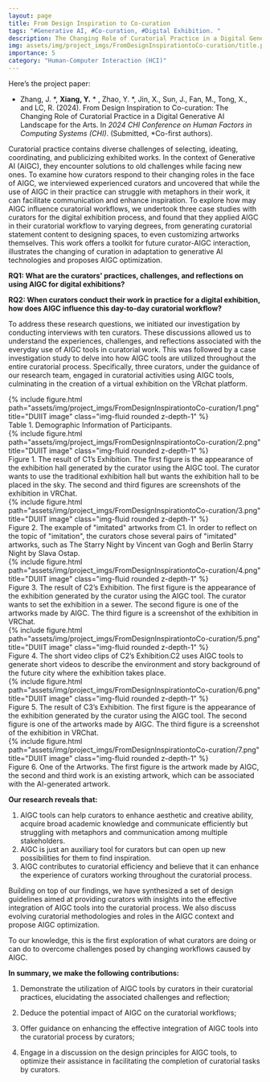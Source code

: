 ```yaml
---
layout: page
title: From Design Inspiration to Co-curation 
tags: "#Generative AI, #Co-curation, #Digital Exhibition. "
description: The Changing Role of Curatorial Practice in a Digital Generative AI Landscape for the Arts.
img: assets/img/project_imgs/FromDesignInspirationtoCo-curation/title.png
importance: 5
category: "Human-Computer Interaction (HCI)"
---
```



Here’s the project paper: 
- Zhang, J. *, **Xiang, Y.** * , Zhao, Y. *, Jin, X., Sun, J., Fan, M., Tong, X., and LC, R. (2024). From Design Inspiration to Co-curation: The Changing Role of Curatorial Practice in a Digital Generative AI Landscape for the Arts. In *2024 CHI Conference on Human Factors in Computing Systems (CHI)*. (Submitted, *Co-first authors). 


Curatorial practice contains diverse challenges of selecting, ideating, coordinating, and publicizing exhibited works. In the context of Generative AI (AIGC), they encounter solutions to old challenges while facing new ones. To examine how curators respond to their changing roles in the face of AIGC, we interviewed experienced curators and uncovered that while the use of AIGC in their practice can struggle with metaphors in their work, it can facilitate communication and enhance inspiration. To explore how may AIGC influence curatorial workflows, we undertook three case studies with curators for the digital exhibition process, and found that they applied AIGC in their curatorial workflow to varying degrees, from generating curatorial statement content to designing spaces, to even customizing artworks themselves. This work offers a toolkit for future curator-AIGC interaction, illustrates the changing of curation in adaptation to generative AI technologies and proposes AIGC optimization.


**RQ1: What are the curators' practices, challenges, and reflections on using AIGC for digital exhibitions?**

**RQ2: When curators conduct their work in practice for a digital exhibition, how does AIGC influence this day-to-day curatorial workflow?**

To address these research questions, we initiated our investigation by conducting interviews with ten curators. These discussions allowed us to understand the experiences, challenges, and reflections associated with the everyday use of AIGC tools in curatorial work. This was followed by a case investigation study to delve into how AIGC tools are utilized throughout the entire curatorial process. Specifically, three curators, under the guidance of our research team, engaged in curatorial activities using AIGC tools, culminating in the creation of a virtual exhibition on the VRchat platform.

<div class="row">
    <div class="col-sm mt-3 mt-md-0">
        {% include figure.html path="assets/img/project_imgs/FromDesignInspirationtoCo-curation/1.png" title="DUIIT image" class="img-fluid rounded z-depth-1" %}
    </div>
</div>
<div class="caption">
    Table 1. Demographic Information of Participants.
</div>


<div class="row">
    <div class="col-sm mt-3 mt-md-0">
        {% include figure.html path="assets/img/project_imgs/FromDesignInspirationtoCo-curation/2.png" title="DUIIT image" class="img-fluid rounded z-depth-1" %}
    </div>
</div>
<div class="caption">
    Figure 1. The result of C1’s Exhibition. The first figure is the appearance of the exhibition hall generated by the curator using the AIGC tool. The curator wants to use the traditional exhibition hall but wants the exhibition hall to be placed in the sky. The second and third figures are screenshots of the exhibition in VRChat.
</div>



<div class="row">
    <div class="col-sm mt-3 mt-md-0">
        {% include figure.html path="assets/img/project_imgs/FromDesignInspirationtoCo-curation/3.png" title="DUIIT image" class="img-fluid rounded z-depth-1" %}
    </div>
</div>
<div class="caption">
    Figure 2. The example of "imitated" artworks from C1. In order to reflect on the topic of "imitation", the curators chose several pairs of "imitated" artworks, such as The Starry Night by Vincent van Gogh and Berlin Starry Night by Slava Ostap.
</div>



<div class="row">
    <div class="col-sm mt-3 mt-md-0">
        {% include figure.html path="assets/img/project_imgs/FromDesignInspirationtoCo-curation/4.png" title="DUIIT image" class="img-fluid rounded z-depth-1" %}
    </div>
</div>
<div class="caption">
    Figure 3.  The result of C2’s Exhibition. The first figure is the appearance of the exhibition generated by the curator using the AIGC tool. The curator wants to set the exhibition in a sewer. The second figure is one of the artworks made by AIGC. The third figure is a screenshot of the exhibition in VRChat.
</div>



<div class="row">
    <div class="col-sm mt-3 mt-md-0">
        {% include figure.html path="assets/img/project_imgs/FromDesignInspirationtoCo-curation/5.png" title="DUIIT image" class="img-fluid rounded z-depth-1" %}
    </div>
</div>
<div class="caption">
    Figure 4. The short video clips of C2’s Exhibition.C2 uses AIGC tools to generate short videos to describe the environment and story background of the future city where the exhibition takes place.
</div>



<div class="row">
    <div class="col-sm mt-3 mt-md-0">
        {% include figure.html path="assets/img/project_imgs/FromDesignInspirationtoCo-curation/6.png" title="DUIIT image" class="img-fluid rounded z-depth-1" %}
    </div>
</div>
<div class="caption">
    Figure 5.  The result of C3’s Exhibition. The first figure is the appearance of the exhibition generated by the curator using the AIGC tool. The second figure is one of the artworks made by AIGC. The third figure is a screenshot of the exhibition in VRChat.
</div>



<div class="row">
    <div class="col-sm mt-3 mt-md-0">
        {% include figure.html path="assets/img/project_imgs/FromDesignInspirationtoCo-curation/7.png" title="DUIIT image" class="img-fluid rounded z-depth-1" %}
    </div>
</div>
<div class="caption">
    Figure 6. One of the Artworks. The first figure is the artwork made by AIGC, the second and third work is an existing artwork, which can be associated with the AI-generated artwork.
</div>











**Our research reveals that:** 
1) AIGC tools can help curators to enhance aesthetic and creative ability, acquire broad academic knowledge and communicate efficiently but struggling with metaphors and communication among multiple stakeholders. 
2) AIGC is just an auxiliary tool for curators but can open up new possibilities for them to find inspiration. 
3) AIGC contributes to curatorial efficiency and believe that it can enhance the experience of  curators working throughout the curatorial process. 

Building on top of our findings, we have synthesized a set of design guidelines aimed at providing curators with insights into the effective integration of AIGC tools into the curatorial process. We also discuss evolving curatorial methodologies and roles in the AIGC context and propose AIGC optimization.

To our knowledge, this is the first exploration of what curators are doing or can do to overcome challenges posed by changing workflows caused by AIGC. 

**In summary, we make the following contributions:**

1) Demonstrate the utilization of AIGC tools by curators in their curatorial practices, elucidating the associated challenges and reflection; 

2) Deduce the potential impact of AIGC on the curatorial workflows; 

3) Offer guidance on enhancing the effective integration of AIGC tools into the curatorial process by curators; 

4) Engage in a discussion on the design principles for AIGC tools, to optimize their assistance in facilitating the completion of curatorial tasks by curators.

